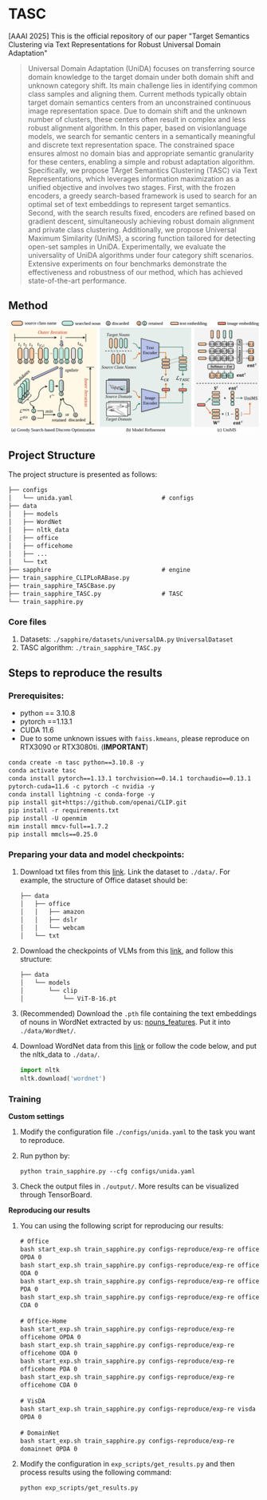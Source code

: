 # TASC

[AAAI 2025] This is the official repository of our paper "Target Semantics Clustering via Text Representations for Robust Universal Domain Adaptation"

> Universal Domain Adaptation (UniDA) focuses on transferring source domain knowledge to the target domain under both domain shift and unknown category shift. Its main challenge lies in identifying common class samples and aligning them. Current methods typically obtain target domain semantics centers from an unconstrained continuous image representation space. Due to domain shift and the unknown number of clusters, these centers often result in complex and less robust alignment algorithm. In this paper, based on visionlanguage models, we search for semantic centers in a semantically meaningful and discrete text representation space. The constrained space ensures almost no domain bias and appropriate semantic granularity for these centers, enabling a simple and robust adaptation algorithm. Specifically, we propose TArget Semantics Clustering (TASC) via Text Representations, which leverages information maximization as a unified objective and involves two stages. First, with the frozen encoders, a greedy search-based framework is used to search for an optimal set of text embeddings to represent target semantics. Second, with the search results fixed, encoders are refined based on gradient descent, simultaneously achieving robust domain alignment and private class clustering. Additionally, we propose Universal Maximum Similarity (UniMS), a scoring function tailored for detecting open-set samples in UniDA. Experimentally, we evaluate the universality of UniDA algorithms under four category shift scenarios. Extensive experiments on four benchmarks demonstrate the effectiveness and robustness of our method, which has achieved state-of-the-art performance.

## Method

![alt text](image.png)

## Project Structure

The project structure is presented as follows:

```
├── configs
│   └── unida.yaml                         # configs
├── data
│   ├── models
│   ├── WordNet
│   ├── nltk_data
│   ├── office
│   ├── officehome
│   ├── ...
│   └── txt
├── sapphire                               # engine
├── train_sapphire_CLIPLoRABase.py 
├── train_sapphire_TASCBase.py    
├── train_sapphire_TASC.py                 # TASC
└── train_sapphire.py
```

### Core files

  1. Datasets: `./sapphire/datasets/universalDA.py` `UniversalDataset`
  2. TASC algorithm: `./train_sapphire_TASC.py`

## Steps to reproduce the results

### Prerequisites:

 - python == 3.10.8
 - pytorch ==1.13.1
 - CUDA 11.6
 - Due to some unknown issues with `faiss.kmeans`, please reproduce on RTX3090 or RTX3080ti. (**IMPORTANT**)

```shell
conda create -n tasc python==3.10.8 -y
conda activate tasc
conda install pytorch==1.13.1 torchvision==0.14.1 torchaudio==0.13.1 pytorch-cuda=11.6 -c pytorch -c nvidia -y
conda install lightning -c conda-forge -y
pip install git+https://github.com/openai/CLIP.git
pip install -r requirements.txt
pip install -U openmim
mim install mmcv-full==1.7.2
pip install mmcls==0.25.0
```

### Preparing your data and model checkpoints:

 1. Download txt files from this [link](https://github.com/Sapphire-356/TASC/releases/download/v0.1/txt.tar). Link the dataset to `./data/`. For example, the structure of Office dataset should be:

    ```
    ├── data
    │   ├── office
    │   │   ├── amazon
    │   │   ├── dslr
    │   │   └── webcam 
    │   └── txt
    ```

 2. Download the checkpoints of VLMs from this [link](https://github.com/Sapphire-356/TASC/releases/download/v0.1/ViT-B-16.pt), and follow this structure:

    ```
    ├── data
    │   └── models
    │       └── clip
    │           └── ViT-B-16.pt
    ```

 3. (Recommended) Download the `.pth` file containing the text embeddings of nouns in WordNet extracted by us: [nouns_features](https://github.com/Sapphire-356/TASC/releases/download/v0.1/nouns_feat_rm_redundancy_ensemble.pth). Put it into `./data/WordNet/`.

 4. Download WordNet data from this [link](https://github.com/Sapphire-356/TASC/releases/download/v0.1/nltk_data.tar) or follow the code below, and put the nltk_data to `./data/`.

    ```python
    import nltk
    nltk.download('wordnet')
    ```


### Training

**Custom settings**

 1. Modify the configuration file `./configs/unida.yaml` to the task you want to reproduce.

 2. Run python by:

    ```shell
    python train_sapphire.py --cfg configs/unida.yaml
    ```

  3. Check the output files in `./output/`. More results can be visualized through TensorBoard.

**Reproducing our results**

1. You can using the following script for reproducing our results:

   ```shell
   # Office
   bash start_exp.sh train_sapphire.py configs-reproduce/exp-re office OPDA 0
   bash start_exp.sh train_sapphire.py configs-reproduce/exp-re office ODA 0
   bash start_exp.sh train_sapphire.py configs-reproduce/exp-re office PDA 0
   bash start_exp.sh train_sapphire.py configs-reproduce/exp-re office CDA 0

   # Office-Home
   bash start_exp.sh train_sapphire.py configs-reproduce/exp-re officehome OPDA 0
   bash start_exp.sh train_sapphire.py configs-reproduce/exp-re officehome ODA 0
   bash start_exp.sh train_sapphire.py configs-reproduce/exp-re officehome PDA 0
   bash start_exp.sh train_sapphire.py configs-reproduce/exp-re officehome CDA 0

   # VisDA
   bash start_exp.sh train_sapphire.py configs-reproduce/exp-re visda OPDA 0

   # DomainNet
   bash start_exp.sh train_sapphire.py configs-reproduce/exp-re domainnet OPDA 0
   ```

2. Modify the configuration in `exp_scripts/get_results.py` and then process results using the following command:
   ```shell
   python exp_scripts/get_results.py
   ```
   
